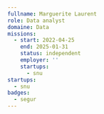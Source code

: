 ```yaml
---
fullname: Marguerite Laurent
role: Data analyst
domaine: Data
missions:
  - start: 2022-04-25
    end: 2025-01-31
    status: independent
    employer: ''
    startups:
      - snu
startups:
  - snu
badges:
  - segur
---
```

